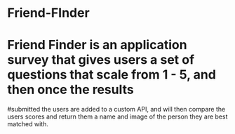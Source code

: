 # Friend-FInder
# Friend Finder is an application survey that gives users a set of questions that scale from 1 - 5, and then once the results
#submitted the users are added to a custom API, and will then compare the users scores and return them a name and image of the person they are best matched with.